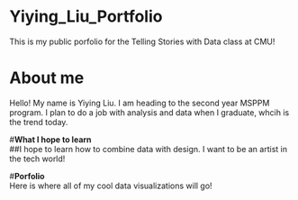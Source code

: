 # Yiying_Liu_Portfolio
This is my public porfolio for the Telling Stories with Data class at CMU!

# About me
Hello! My name is Yiying Liu. I am heading to the second year MSPPM program. I plan to do a job with analysis and data when I graduate, whcih is the trend today. 

#**What I hope to learn**  
##I hope to learn how to combine data with design. I want to be an artist in the tech world!

#**Porfolio**  
Here is where all of my cool data visualizations will go!



